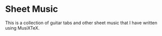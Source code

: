 # Sheet Music

This is a collection of guitar tabs and other sheet music that I have written using MusiXTeX.
